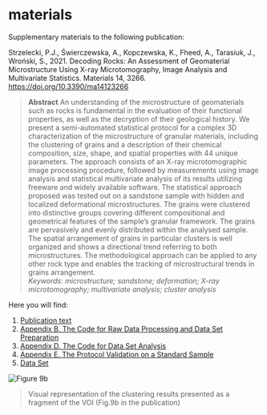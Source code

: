 # materials
Supplementary materials to the following publication:  
  
Strzelecki, P.J., Świerczewska, A., Kopczewska, K., Fheed, A., Tarasiuk, J., Wroński, S., 2021. Decoding Rocks: An Assessment of Geomaterial Microstructure Using X-ray Microtomography, Image Analysis and Multivariate Statistics. Materials 14, 3266. https://doi.org/10.3390/ma14123266

>**Abstract**
An understanding of the microstructure of geomaterials such as rocks is fundamental in the evaluation of their functional properties, as well as the decryption of their geological history. We present a semi-automated statistical protocol for a complex 3D characterization of the microstructure of granular materials, including the clustering of grains and a description of their chemical composition, size, shape, and spatial properties with 44 unique parameters. The approach consists of an X-ray microtomographic image processing procedure, followed by measurements using image analysis and statistical multivariate analysis of its results utilizing freeware and widely available software. The statistical approach proposed was tested out on a sandstone sample with hidden and localized deformational microstructures. The grains were clustered into distinctive groups covering different compositional and geometrical features of the sample’s granular framework. The grains are pervasively and evenly distributed within the analysed sample. The spatial arrangement of grains in particular clusters is well organized and shows a directional trend referring to both microstructures. The methodological approach can be applied to any other rock type and enables the tracking of microstructural trends in grains arrangement.  
*Keywords: microstructure; sandstone; deformation; X-ray microtomography; multivariate analysis; cluster analysis*

Here you will find:
1. [Publication text](https://github.com/piotrstrzelecki/materials/blob/main/2021_Strzelecki_et_al_materials-14-03266.pdf/)  
2. [Appendix B. The Code for Raw Data Processing and Data Set Preparation](https://github.com/piotrstrzelecki/materials/blob/main/Appendix%20B.%20The%20Code%20for%20Raw%20Data%20Processing%20and%20Data%20Set%20Preparation.R)  
3. [Appendix D. The Code for Data Set Analysis](https://github.com/piotrstrzelecki/materials/blob/main/Appendix%20D.%20The%20Code%20for%20Data%20Set%20Analysis.R)  
4. [Appendix E. The Protocol Validation on a Standard Sample](https://github.com/piotrstrzelecki/materials/tree/main/standard%20sample)  
5. [Data Set](https://github.com/piotrstrzelecki/materials/blob/main/dataset_mm.csv)  

![Figure 9b](https://github.com/piotrstrzelecki/materials/blob/main/Figure9b.gif)  
> Visual representation of the clustering results presented as a fragment of the VOI (Fig.9b in the publication)
